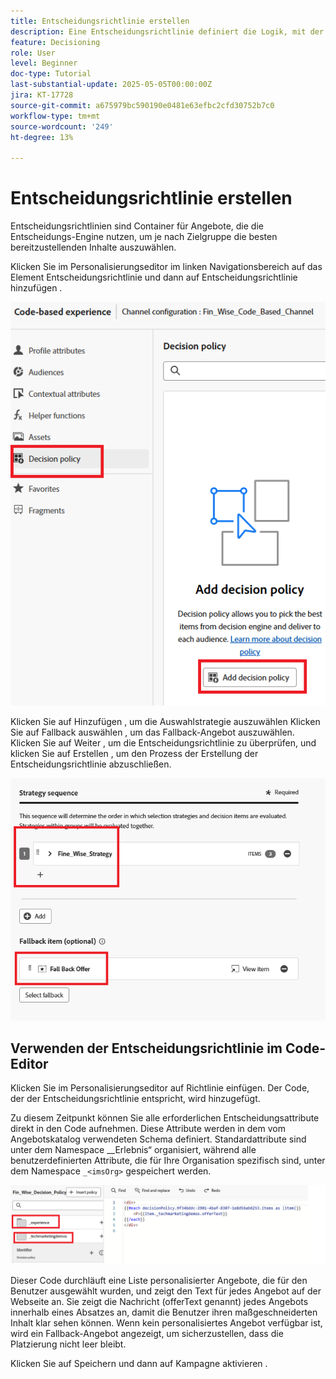 ```yaml
---
title: Entscheidungsrichtlinie erstellen
description: Eine Entscheidungsrichtlinie definiert die Logik, mit der bestimmt wird, welche Angebote einem Benutzer während der Personalisierung bereitgestellt werden.
feature: Decisioning
role: User
level: Beginner
doc-type: Tutorial
last-substantial-update: 2025-05-05T00:00:00Z
jira: KT-17728
source-git-commit: a675979bc590190e0481e63efbc2cfd30752b7c0
workflow-type: tm+mt
source-wordcount: '249'
ht-degree: 13%

---
```



# Entscheidungsrichtlinie erstellen

Entscheidungsrichtlinien sind Container für Angebote, die die Entscheidungs-Engine nutzen, um je nach Zielgruppe die besten bereitzustellenden Inhalte auszuwählen.

Klicken Sie im Personalisierungseditor im linken Navigationsbereich auf das Element Entscheidungsrichtlinie und dann auf Entscheidungsrichtlinie hinzufügen .

![create-decision-policy](assets/decision-policy.png)

Klicken Sie auf Hinzufügen , um die Auswahlstrategie auszuwählen
Klicken Sie auf Fallback auswählen , um das Fallback-Angebot auszuwählen.
Klicken Sie auf Weiter , um die Entscheidungsrichtlinie zu überprüfen, und klicken Sie auf Erstellen , um den Prozess der Erstellung der Entscheidungsrichtlinie abzuschließen.


![Entscheidungspolitik](assets/decision-policy2.png)


## Verwenden der Entscheidungsrichtlinie im Code-Editor

Klicken Sie im Personalisierungseditor auf Richtlinie einfügen. Der Code, der der Entscheidungsrichtlinie entspricht, wird hinzugefügt.

Zu diesem Zeitpunkt können Sie alle erforderlichen Entscheidungsattribute direkt in den Code aufnehmen. Diese Attribute werden in dem vom Angebotskatalog verwendeten Schema definiert. Standardattribute sind unter dem Namespace __Erlebnis“ organisiert, während alle benutzerdefinierten Attribute, die für Ihre Organisation spezifisch sind, unter dem Namespace `_<imsOrg>` gespeichert werden.

![using_decision_policy](assets/Insert-policy.png)

Dieser Code durchläuft eine Liste personalisierter Angebote, die für den Benutzer ausgewählt wurden, und zeigt den Text für jedes Angebot auf der Webseite an. Sie zeigt die Nachricht (offerText genannt) jedes Angebots innerhalb eines Absatzes an, damit die Benutzer ihren maßgeschneiderten Inhalt klar sehen können.
Wenn kein personalisiertes Angebot verfügbar ist, wird ein Fallback-Angebot angezeigt, um sicherzustellen, dass die Platzierung nicht leer bleibt.

Klicken Sie auf Speichern und dann auf Kampagne aktivieren .